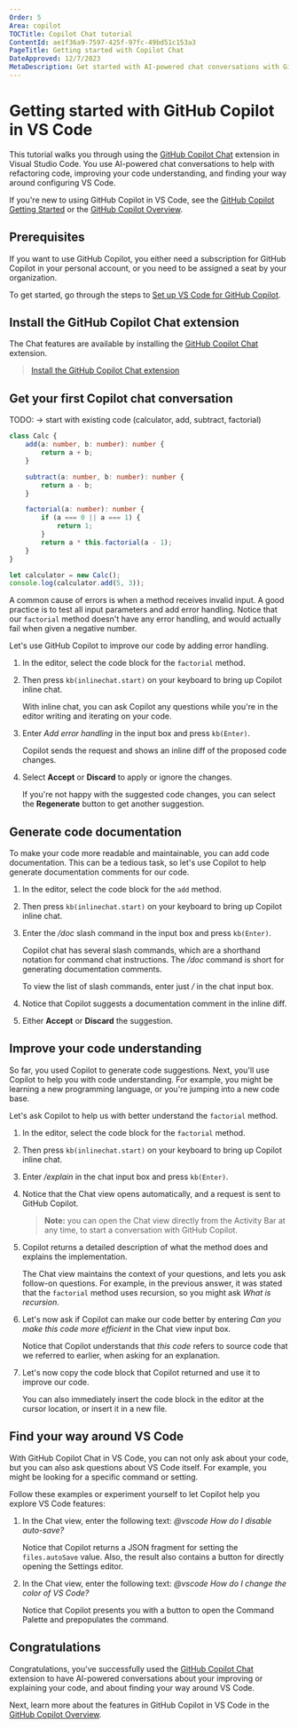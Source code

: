 ```yaml
---
Order: 5
Area: copilot
TOCTitle: Copilot Chat tutorial
ContentId: ae1f36a9-7597-425f-97fc-49bd51c153a3
PageTitle: Getting started with Copilot Chat
DateApproved: 12/7/2023
MetaDescription: Get started with AI-powered chat conversations with GitHub Copilot in Visual Studio Code, inline while you're coding, or in a separate chat view.
---
```

# Getting started with GitHub Copilot in VS Code

This tutorial walks you through using the [GitHub Copilot Chat](https://marketplace.visualstudio.com/items?itemName=GitHub.copilot-chat) extension in Visual Studio Code. You use AI-powered chat conversations to help with refactoring code, improving your code understanding, and finding your way around configuring VS Code.

If you're new to using GitHub Copilot in VS Code, see the [GitHub Copilot Getting Started](/docs/copilot/getting-started.md) or the [GitHub Copilot Overview](/docs/copilot/overview.md).

## Prerequisites

If you want to use GitHub Copilot, you either need a subscription for GitHub Copilot in your personal account, or you need to be assigned a seat by your organization.

To get started, go through the steps to [Set up VS Code for GitHub Copilot](/docs/copilot/getting-started.md#set-up-vs-code-for-github-copilot).

## Install the GitHub Copilot Chat extension

The Chat features are available by installing the [GitHub Copilot Chat](https://marketplace.visualstudio.com/items?itemName=GitHub.copilot-chat) extension.

> <a class="install-extension-btn" href="vscode:extension/GitHub.copilot-chat">Install the GitHub Copilot Chat extension</a>

## Get your first Copilot chat conversation

TODO: -> start with existing code (calculator, add, subtract, factorial)

```typescript
class Calc {
    add(a: number, b: number): number {
        return a + b;
    }

    subtract(a: number, b: number): number {
        return a - b;
    }

    factorial(a: number): number {
        if (a === 0 || a === 1) {
            return 1;
        }
        return a * this.factorial(a - 1);
    }
}

let calculator = new Calc();
console.log(calculator.add(5, 3));
```

A common cause of errors is when a method receives invalid input. A good practice is to test all input parameters and add error handling. Notice that our `factorial` method doesn't have any error handling, and would actually fail when given a negative number.

Let's use GitHub Copilot to improve our code by adding error handling.

1. In the editor, select the code block for the `factorial` method.

1. Then press `kb(inlinechat.start)` on your keyboard to bring up Copilot inline chat.

    With inline chat, you can ask Copilot any questions while you're in the editor writing and iterating on your code.

1. Enter *Add error handling* in the input box and press `kb(Enter)`.

    Copilot sends the request and shows an inline diff of the proposed code changes.

1. Select **Accept** or **Discard** to apply or ignore the changes.

    If you're not happy with the suggested code changes, you can select the **Regenerate** button to get another suggestion.

## Generate code documentation

To make your code more readable and maintainable, you can add code documentation. This can be a tedious task, so let's use Copilot to help generate documentation comments for our code.

1. In the editor, select the code block for the `add` method.

1. Then press `kb(inlinechat.start)` on your keyboard to bring up Copilot inline chat.

1. Enter the */doc* slash command in the input box and press `kb(Enter)`.

    Copilot chat has several slash commands, which are a shorthand notation for command chat instructions. The */doc* command is short for generating documentation comments.

    To view the list of slash commands, enter just */* in the chat input box.

1. Notice that Copilot suggests a documentation comment in the inline diff.

1. Either **Accept** or **Discard** the suggestion.

## Improve your code understanding

So far, you used Copilot to generate code suggestions. Next, you'll use Copilot to help you with code understanding. For example, you might be learning a new programming language, or you're jumping into a new code base.

Let's ask Copilot to help us with better understand the `factorial` method.

1. In the editor, select the code block for the `factorial` method.

1. Then press `kb(inlinechat.start)` on your keyboard to bring up Copilot inline chat.

1. Enter */explain* in the chat input box and press `kb(Enter)`.

1. Notice that the Chat view opens automatically, and a request is sent to GitHub Copilot.

    > **Note:** you can open the Chat view directly from the Activity Bar at any time, to start a conversation with GitHub Copilot.

1. Copilot returns a detailed description of what the method does and explains the implementation.

    The Chat view maintains the context of your questions, and lets you ask follow-on questions. For example, in the previous answer, it was stated that the `factorial` method uses recursion, so you might ask *What is recursion*.

1. Let's now ask if Copilot can make our code better by entering *Can you make this code more efficient* in the Chat view input box.

    Notice that Copilot understands that *this code* refers to source code that we referred to earlier, when asking for an explanation.

1. Let's now copy the code block that Copilot returned and use it to improve our code.

    You can also immediately insert the code block in the editor at the cursor location, or insert it in a new file.

## Find your way around VS Code

With GitHub Copilot Chat in VS Code, you can not only ask about your code, but you can also ask questions about VS Code itself. For example, you might be looking for a specific command or setting.

Follow these examples or experiment yourself to let Copilot help you explore VS Code features:

1. In the Chat view, enter the following text: *@vscode How do I disable auto-save?*

    Notice that Copilot returns a JSON fragment for setting the `files.autoSave` value. Also, the result also contains a button for directly opening the Settings editor.

1. In the Chat view, enter the following text: *@vscode How do I change the color of VS Code?*

    Notice that Copilot presents you with a button to open the Command Palette and prepopulates the command.

## Congratulations

Congratulations, you've successfully used the [GitHub Copilot Chat](https://marketplace.visualstudio.com/items?itemName=GitHub.copilot-chat) extension to have AI-powered conversations about your improving or explaining your code, and about finding your way around VS Code.

Next, learn more about the features in GitHub Copilot in VS Code in the [GitHub Copilot Overview](/docs/copilot/overview.md).
